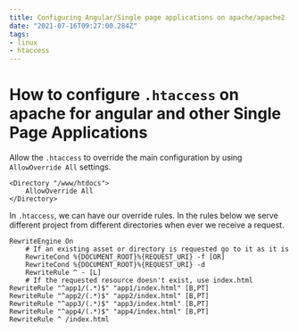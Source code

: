 ```yaml
---
title: Configuring Angular/Single page applications on apache/apache2
date: "2021-07-16T09:27:00.284Z"
tags:
- linux
- htaccess
---
```


# How to configure `.htaccess` on apache for angular and other Single Page Applications

Allow the `.htaccess` to override the main configuration by using `AllowOverride All` settings.

```shell
<Directory "/www/htdocs">
    AllowOverride All
</Directory>
```

In `.htaccess`, we can have our override rules. In the rules below we serve different project from different directories when ever we receive a request.

```shell
RewriteEngine On
    # If an existing asset or directory is requested go to it as it is
    RewriteCond %{DOCUMENT_ROOT}%{REQUEST_URI} -f [OR]
    RewriteCond %{DOCUMENT_ROOT}%{REQUEST_URI} -d
    RewriteRule ^ - [L]
    # If the requested resource doesn't exist, use index.html
RewriteRule "^app1/(.*)$" "app1/index.html" [B,PT]
RewriteRule "^app2/(.*)$" "app2/index.html" [B,PT]
RewriteRule "^app3/(.*)$" "app3/index.html" [B,PT]
RewriteRule "^app4/(.*)$" "app4/index.html" [B,PT]
RewriteRule ^ /index.html
```

